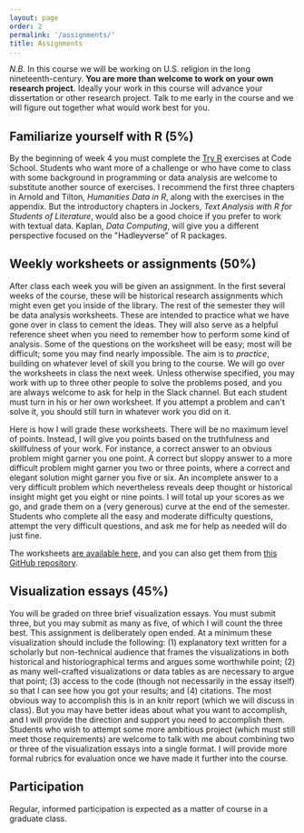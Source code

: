 ```yaml
---
layout: page
order: 2
permalink: '/assignments/'
title: Assignments
...
```


*N.B.* In this course we will be working on U.S. religion in the long nineteenth-century. **You are more than welcome to work on your own research project.** Ideally your work in this course will advance your dissertation or other research project. Talk to me early in the course and we will figure out together what would work best for you.

## Familiarize yourself with R (5%)

By the beginning of week 4 you must complete the [Try R](http://tryr.codeschool.com/) exercises at Code School. Students who want more of a challenge or who have come to class with some background in programming or data analysis are welcome to substitute another source of exercises. I recommend the first three chapters in Arnold and Tilton, *Humanities Data in R*, along with the exercises in the appendix. But the introductory chapters in Jockers, *Text Analysis with R for Students of Literature*, would also be a good choice if you prefer to work with textual data. Kaplan, *Data Computing*, will give you a different perspective focused on the "Hadleyverse" of R packages.

## Weekly worksheets or assignments (50%)

After class each week you will be given an assignment. In the first several weeks of the course, these will be historical research assignments which might even get you inside of the library. The rest of the semester they will be data analysis worksheets. These are intended to practice what we have gone over in class to cement the ideas. They will also serve as a helpful reference sheet when you need to remember how to perform some kind of analysis. Some of the questions on the worksheet will be easy; most will be difficult; some you may find nearly impossible. The aim is to *practice*, building on whatever level of skill you bring to the course. We will go over the worksheets in class the next week. Unless otherwise specified, you may work with up to three other people to solve the problems posed, and you are always welcome to ask for help in the Slack channel. But each student must turn in his or her own worksheet. If you attempt a problem and can't solve it, you should still turn in whatever work you did on it.

Here is how I will grade these worksheets. There will be no maximum level of points. Instead, I will give you points based on the truthfulness and skillfulness of your work. For instance, a correct answer to an obvious problem might garner you one point. A correct but sloppy answer to a more difficult problem might garner you two or three points, where a correct and elegant solution might garner you five or six. An incomplete answer to a very difficult problem which nevertheless reveals deep thought or historical insight might get you eight or nine points. I will total up your scores as we go, and grade them on a (very generous) curve at the end of the semester. Students who complete all the easy and moderate difficulty questions, attempt the very difficult questions, and ask me for help as needed will do just fine.

The worksheets [are available here](http://lincolnmullen.com/projects/worksheets/), and you can also get them from [this GitHub repository](https://github.com/lmullen/worksheets).

## Visualization essays (45%)

You will be graded on three brief visualization essays. You must submit three, but you may submit as many as five, of which I will count the three best. This assignment is deliberately open ended. At a minimum these visualization should include the following: (1) explanatory text written for a scholarly but non-technical audience that frames the visualizations in both historical and historiographical terms and argues some worthwhile point; (2) as many well-crafted visualizations or data tables as are necessary to argue that point; (3) access to the code (though not necessarily in the essay itself) so that I can see how you got your results; and (4) citations. The most obvious way to accomplish this is in an knitr report (which we will discuss in class). But you may have better ideas about what you want to accomplish, and I will provide the direction and support you need to accomplish them. Students who wish to attempt some more ambitious project (which must still meet those requirements) are welcome to talk with me about combining two or three of the visualization essays into a single format. I will provide more formal rubrics for evaluation once we have made it further into the course.

## Participation

Regular, informed participation is expected as a matter of course in a graduate class.
